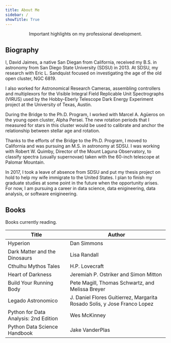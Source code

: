 ```yaml
---
title: About Me
sidebar: /
showTitle: True
---
```

<p align="center">Important highlights on my professional development.</p>

## Biography
I, David Jaimes, a native San Diegan from California, received my B.S. in astronomy from San Diego State University (SDSU) in 2013. At SDSU, my research with Eric L. Sandquist focused on investigating the age of the old open cluster, NGC 6819.

I also worked for Astronomical Research Cameras, assembling controllers and multiplexors for the Visible Integral Field Replicable Unit Spectrographs (VIRUS) used by the Hobby-Eberly Telescope Dark Energy Experiment project at the University of Texas, Austin.

During the Bridge to the Ph.D. Program, I worked with Marcel A. Agüeros on the young open cluster, Alpha Persei. The new rotation periods that I measured for stars in this cluster would be used to calibrate and anchor the relationship between stellar age and rotation.

Thanks to the efforts of the Bridge to the Ph.D. Program, I moved to California and was pursuing an M.S. in astronomy at SDSU. I was working with Robert W. Quimby, Director of the Mount Laguna Observatory, to classify spectra (usually supernovae) taken with the 60-inch telescope at Palomar Mountain.

In 2017, I took a leave of absence from SDSU and put my thesis project on hold to help my wife immigrate to the United States. I plan to finish my graduate studies at some point in the future when the opportunity arises. For now, I am pursuing a career in data science, data enigineering, data analysis, or software enigineering.

## Books
Books currently reading.

Title | Author
--- | ---
Hyperion | Dan Simmons
Dark Matter and the Dinosaurs | Lisa Randall
Cthulhu Mythos Tales | H.P. Lovecraft
Heart of Darkness | Jeremiah P. Ostriker and Simon Mitton
Build Your Running Body | Pete Magill, Thomas Schwartz, and Melissa Breyer
Legado Astronomico | J. Daniel Flores Guitierrez, Margarita Rosado Solis, y Jose Franco Lopez
Python for Data Analysis: 2nd Edition | Wes McKinney
Python Data Science Handbook | Jake VanderPlas
